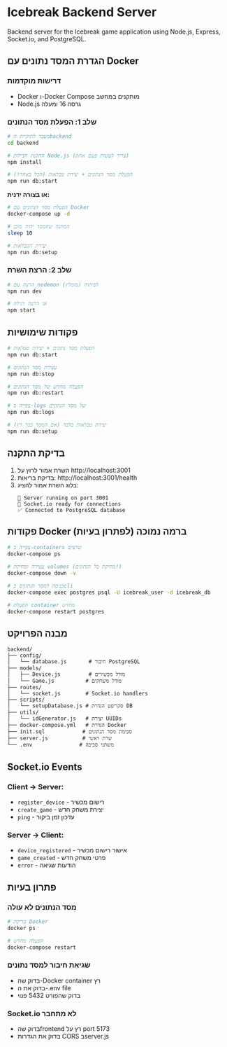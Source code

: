 # Icebreak Backend Server

Backend server for the Icebreak game application using Node.js, Express, Socket.io, and PostgreSQL.

## הגדרת המסד נתונים עם Docker

### דרישות מוקדמות
- Docker ו-Docker Compose מותקנים במחשב
- Node.js גרסה 16 ומעלה

### שלב 1: הפעלת מסד הנתונים
```bash
# מעבר לתיקיית הbackend
cd backend

# התקנת חבילות Node.js (צריך לעשות פעם אחת)
npm install

# הפעלת מסד הנתונים + יצירת טבלאות (הכל באחד!)
npm run db:start
```

**או בצורה ידנית:**
```bash
# הפעלת מסד הנתונים עם Docker
docker-compose up -d

# המתנה שהמסד יהיה מוכן
sleep 10

# יצירת הטבלאות
npm run db:setup
```

### שלב 2: הרצת השרת
```bash
# הרצה עם nodemon לפיתוח (מומלץ)
npm run dev

# או הרצה רגילה
npm start
```

## פקודות שימושיות

```bash
# הפעלת מסד נתונים + יצירת טבלאות
npm run db:start

# עצירת מסד הנתונים
npm run db:stop

# הפעלה מחדש של מסד הנתונים
npm run db:restart

# צפייה ב-logs של מסד הנתונים
npm run db:logs

# יצירת טבלאות בלבד (אם המסד כבר רץ)
npm run db:setup
```

## בדיקת התקנה
1. השרת אמור לרוץ על http://localhost:3001
2. בדיקת בריאות: http://localhost:3001/health
3. בלוג השרת אמור להציג:
   ```
   🚀 Server running on port 3001
   📡 Socket.io ready for connections
   ✅ Connected to PostgreSQL database
   ```

## פקודות Docker ברמה נמוכה (לפתרון בעיות)

```bash
# צפייה ב-containers שרצים
docker-compose ps

# עצירה ומחיקת volumes (מחיקת כל הנתונים!)
docker-compose down -v

# כניסה למסד הנתונים בcli
docker-compose exec postgres psql -U icebreak_user -d icebreak_db

# הפעלת container מחדש
docker-compose restart postgres
```

## מבנה הפרויקט

```
backend/
├── config/
│   └── database.js       # חיבור PostgreSQL
├── models/
│   ├── Device.js         # מודל מכשירים
│   └── Game.js          # מודל משחקים
├── routes/
│   └── socket.js        # Socket.io handlers
├── scripts/
│   └── setupDatabase.js # סקריפט הגדרת DB
├── utils/
│   └── idGenerator.js   # יצירת UUIDs
├── docker-compose.yml   # הגדרת Docker
├── init.sql            # סכימת מסד הנתונים
├── server.js           # שרת ראשי
└── .env               # משתני סביבה
```

## Socket.io Events

### Client → Server:
- `register_device` - רישום מכשיר
- `create_game` - יצירת משחק חדש
- `ping` - עדכון זמן ביקור

### Server → Client:
- `device_registered` - אישור רישום מכשיר
- `game_created` - פרטי משחק חדש
- `error` - הודעות שגיאה

## פתרון בעיות

### מסד הנתונים לא עולה
```bash
# בדיקת Docker
docker ps

# הפעלה מחדש
docker-compose restart
```

### שגיאת חיבור למסד נתונים
- בדוק שה-Docker container רץ
- בדוק את ה-.env file
- בדוק שהפורט 5432 פנוי

### Socket.io לא מתחבר
- בדוק שהfrontend רץ על port 5173
- בדוק את הגדרות CORS בserver.js
